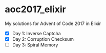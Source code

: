 # aoc2017_elixir
My solutions for Advent of Code 2017 in Elixir

-[x] Day 1: Inverse Captcha
-[x] Day 2: Corruption Checksum
-[ ] Day 3: Spiral Memory
